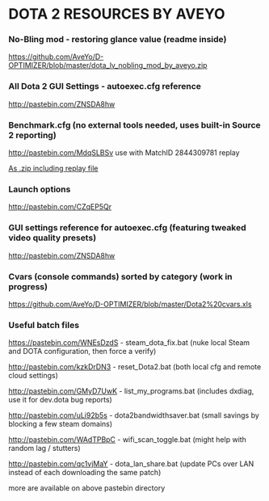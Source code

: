 # DOTA 2 RESOURCES BY AVEYO

### No-Bling mod - restoring glance value (readme inside)
https://github.com/AveYo/D-OPTIMIZER/blob/master/dota_lv_nobling_mod_by_aveyo.zip


### All Dota 2 GUI Settings - autoexec.cfg reference
http://pastebin.com/ZNSDA8hw


### Benchmark.cfg (no external tools needed, uses built-in Source 2 reporting)
http://pastebin.com/MdqSLBSv use with MatchID 2844309781 replay

[As .zip including replay file](https://github.com/AveYo/D-OPTIMIZER/releases/download/3.0/Dota_2_benchmark.zip)


### Launch options
http://pastebin.com/CZqEP5Qr

### GUI settings reference for autoexec.cfg (featuring tweaked video quality presets)
http://pastebin.com/ZNSDA8hw

### Cvars (console commands) sorted by category (work in progress)
https://github.com/AveYo/D-OPTIMIZER/blob/master/Dota2%20cvars.xls

### Useful batch files

https://pastebin.com/WNEsDzdS - steam_dota_fix.bat (nuke local Steam and DOTA configuration, then force a verify)

http://pastebin.com/kzkDrDN3 - reset_Dota2.bat (both local cfg and remote cloud settings)

http://pastebin.com/GMyD7UwK - list_my_programs.bat (includes dxdiag, use it for dev.dota bug reports)

http://pastebin.com/uLi92b5s - dota2bandwidthsaver.bat (small savings by blocking a few steam domains)

http://pastebin.com/WAdTPBpC - wifi_scan_toggle.bat (might help with random lag / stutters)

http://pastebin.com/qc1vjMaY - dota_lan_share.bat (update PCs over LAN instead of each downloading the same patch)

more are available on above pastebin directory
